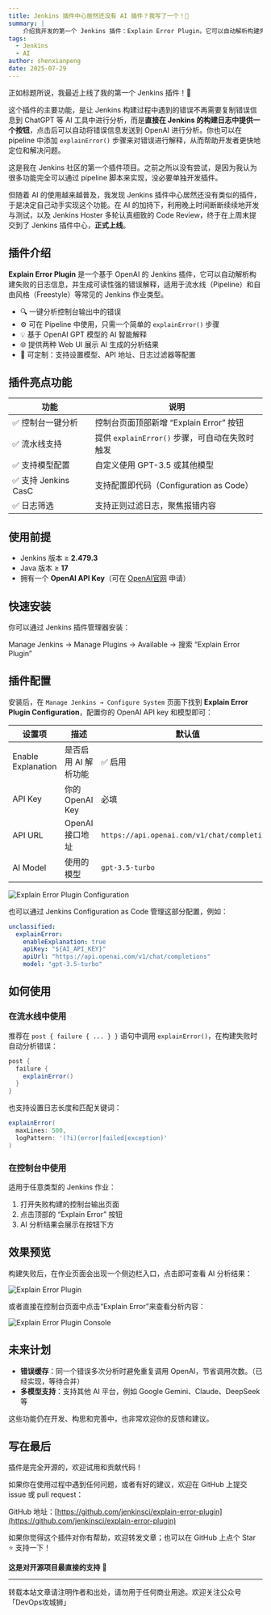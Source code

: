 ```yaml
---
title: Jenkins 插件中心居然还没有 AI 插件？我写了一个！🤖
summary: |
    介绍我开发的第一个 Jenkins 插件：Explain Error Plugin。它可以自动解析构建失败的日志信息，并生成可读性强的错误解释，帮助开发者更快地定位和解决问题。
tags:
  - Jenkins
  - AI
author: shenxianpeng
date: 2025-07-29
---
```


正如标题所说，我最近上线了我的第一个 Jenkins 插件！🎉

这个插件的主要功能，是让 Jenkins 构建过程中遇到的错误不再需要复制错误信息到 ChatGPT 等 AI 工具中进行分析，而是**直接在 Jenkins 的构建日志中提供一个按钮**，点击后可以自动将错误信息发送到 OpenAI 进行分析。你也可以在 pipeline 中添加 `explainError()` 步骤来对错误进行解释，从而帮助开发者更快地定位和解决问题。

这是我在 Jenkins 社区的第一个插件项目。之前之所以没有尝试，是因为我认为很多功能完全可以通过 pipeline 脚本来实现，没必要单独开发插件。

但随着 AI 的使用越来越普及，我发现 Jenkins 插件中心居然还没有类似的插件，于是决定自己动手实现这个功能。在 AI 的加持下，利用晚上时间断断续续地开发与测试，以及 Jenkins Hoster 多轮认真细致的 Code Review，终于在上周末提交到了 Jenkins 插件中心，**正式上线**。

## 插件介绍

**Explain Error Plugin** 是一个基于 OpenAI 的 Jenkins 插件，它可以自动解析构建失败的日志信息，并生成可读性强的错误解释，适用于流水线（Pipeline）和自由风格（Freestyle）等常见的 Jenkins 作业类型。

* 🔍 一键分析控制台输出中的错误
* ⚙️ 可在 Pipeline 中使用，只需一个简单的 `explainError()` 步骤
* 💡 基于 OpenAI GPT 模型的 AI 智能解释
* 🌐 提供两种 Web UI 展示 AI 生成的分析结果
* 🎯 可定制：支持设置模型、API 地址、日志过滤器等配置

## 插件亮点功能

| 功能 | 说明 |
|------|------|
| ✅ 控制台一键分析 | 控制台页面顶部新增 “Explain Error” 按钮 |
| ✅ 流水线支持 | 提供 `explainError()` 步骤，可自动在失败时触发 |
| ✅ 支持模型配置 | 自定义使用 GPT-3.5 或其他模型 |
| ✅ 支持 Jenkins CasC | 支持配置即代码（Configuration as Code） |
| ✅ 日志筛选 | 支持正则过滤日志，聚焦报错内容 |


## 使用前提

- Jenkins 版本 ≥ **2.479.3**
- Java 版本 ≥ **17**
- 拥有一个 **OpenAI API Key**（可在 [OpenAI官网](https://platform.openai.com/account/api-keys) 申请）

## 快速安装

你可以通过 Jenkins 插件管理器安装：

Manage Jenkins → Manage Plugins → Available → 搜索 “Explain Error Plugin”

## 插件配置

安装后，在 `Manage Jenkins → Configure System` 页面下找到 **Explain Error Plugin Configuration**，配置你的 OpenAI API key 和模型即可：

| 设置项 | 描述 | 默认值 |
|--------|------|--------|
| Enable Explanation | 是否启用 AI 解析功能 | ✅ 启用 |
| API Key | 你的 OpenAI Key | 必填 |
| API URL | OpenAI 接口地址 | `https://api.openai.com/v1/chat/completions` |
| AI Model | 使用的模型 | `gpt-3.5-turbo` |

![Explain Error Plugin Configuration](1.png)

也可以通过 Jenkins Configuration as Code 管理这部分配置，例如：

```yaml
unclassified:
  explainError:
    enableExplanation: true
    apiKey: "${AI_API_KEY}"
    apiUrl: "https://api.openai.com/v1/chat/completions"
    model: "gpt-3.5-turbo"
```

## 如何使用

### 在流水线中使用

推荐在 `post { failure { ... } }` 语句中调用 `explainError()`，在构建失败时自动分析错误：

```groovy
post {
  failure {
    explainError()
  }
}
```

也支持设置日志长度和匹配关键词：

```groovy
explainError(
  maxLines: 500,
  logPattern: '(?i)(error|failed|exception)'
)
```

### 在控制台中使用

适用于任意类型的 Jenkins 作业：

1. 打开失败构建的控制台输出页面
2. 点击顶部的 “Explain Error” 按钮
3. AI 分析结果会展示在按钮下方

## 效果预览

构建失败后，在作业页面会出现一个侧边栏入口，点击即可查看 AI 分析结果：

![Explain Error Plugin](2.png)

或者直接在控制台页面中点击“Explain Error”来查看分析内容：

![Explain Error Plugin Console](3.png)

## 未来计划

- **错误缓存**：同一个错误多次分析时避免重复调用 OpenAI，节省调用次数。（已经实现，等待合并）
- **多模型支持**：支持其他 AI 平台，例如 Google Gemini、Claude、DeepSeek 等

这些功能仍在开发、构思和完善中，也非常欢迎你的反馈和建议。

## 写在最后

插件是完全开源的，欢迎试用和贡献代码！

如果你在使用过程中遇到任何问题，或者有好的建议，欢迎在 GitHub 上提交 issue 或 pull request：

GitHub 地址：[https://github.com/jenkinsci/explain-error-plugin](https://github.com/jenkinsci/explain-error-plugin)

如果你觉得这个插件对你有帮助，欢迎转发文章；也可以在 GitHub 上点个 Star ⭐ 支持一下！

**这是对开源项目最直接的支持** 🙌

<!--如果你觉得这篇文章对你有帮助，记得【点赞】【在看】支持一下我 🙌～-->

---

转载本站文章请注明作者和出处，请勿用于任何商业用途。欢迎关注公众号「DevOps攻城狮」
